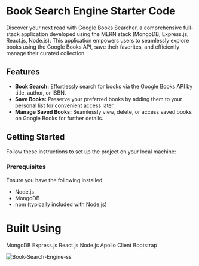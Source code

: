 # Book Search Engine Starter Code
Discover your next read with Google Books Searcher, a comprehensive full-stack application developed using the MERN stack (MongoDB, Express.js, React.js, Node.js). This application empowers users to seamlessly explore books using the Google Books API, save their favorites, and efficiently manage their curated collection.

## Features

- **Book Search:** Effortlessly search for books via the Google Books API by title, author, or ISBN.
- **Save Books:** Preserve your preferred books by adding them to your personal list for convenient access later.
- **Manage Saved Books:** Seamlessly view, delete, or access saved books on Google Books for further details.

## Getting Started

Follow these instructions to set up the project on your local machine:

### Prerequisites

Ensure you have the following installed:
- Node.js
- MongoDB
- npm (typically included with Node.js)

# Built Using
MongoDB
Express.js
React.js
Node.js
Apollo Client
Bootstrap

![Book-Search-Engine-ss](https://github.com/cjva24/Book-Search-Engine/assets/142863226/021954dd-6734-457f-a12f-5070ffca5e51)